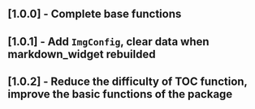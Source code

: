 ## [1.0.0] - Complete base functions
## [1.0.1] - Add `ImgConfig`, clear data when markdown_widget rebuilded
## [1.0.2] - Reduce the difficulty of TOC function, improve the basic functions of the package